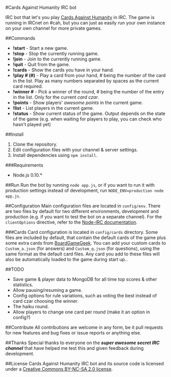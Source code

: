 #Cards Against Humanity IRC bot

IRC bot that let's you play [Cards Against Humanity](http://www.cardsagainsthumanity.com/) in IRC. The game is running in IRCnet on #cah, but you can just as easily run your own instance on your own channel for more private games.

##Commands
* **!start** - Start a new game.
* **!stop** - Stop the currently running game.
* **!join** - Join to the currently running game.
* **!quit** - Quit from the game.
* **!cards** - Show the cards you have in your hand.
* **!play # (#)** - Play a card from your hand, # being the number of the card in the list. Play as many numbers separated by spaces as the current card required.
* **!winner #** - Pick a winner of the round, # being the number of the entry in the list. Only for the current *card czar*.
* **!points** - Show players' *awesome points* in the current game.
* **!list** - List players in the current game.
* **!status** - Show current status of the game. Output depends on the state of the game (e.g. when waiting for players to play, you can check who hasn't played yet)

##Install
1. Clone the repository.
2. Edit configuration files with your channel & server settings.
3. Install dependencies using `npm install`.

###Requirements
* Node.js 0.10.*

##Run
Run the bot by running `node app.js`, or if you want to run it with production settings instead of development, run `NODE_ENV=production node app.js`.

##Configuration
Main configuration files are located in `config/env`. There are two files by default for two different environments, development and production (e.g. if you want to test the bot on a separate channel). For the `clientOptions` directive, refer to the [Node-IRC documentation](https://node-irc.readthedocs.org/en/latest/API.html#client).

###Cards
Card configuration is located in `config/cards` directory. Some files are included by default, that contain the default cards of the game plus some extra cards from [BoardGameGeek](http://boardgamegeek.com/). You can add your custom cards to `Custom_a.json` (for answers) and `Custom_q.json` (for questions), using the same format as the default card files. Any card you add to these files will also be automatically loaded to the game during start up..

##TODO
* Save game & player data to MongoDB for all time top scores & other statistics.
* Allow pausing/resuming a game.
* Config options for rule variations, such as voting the best instead of card czar choosing the winner.
* The haiku round.
* Allow players to change one card per round (make it an option in config?)

##Contribute
All contributions are welcome in any form, be it pull requests for new features and bug fixes or issue reports or anything else.

##Thanks
Special thanks to everyone on the ***super awesome secret IRC channel*** that have helped me test this and given feedback during development.

##License
Cards Against Humanity IRC bot and its source code is licensed under a [Creative Commons BY-NC-SA 2.0 license](http://creativecommons.org/licenses/by-nc-sa/2.0/).
